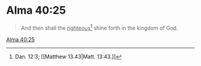 # Alma 40:25

> And then shall the <u>righteous</u>[^a] shine forth in the kingdom of God.

[Alma 40:25](https://www.churchofjesuschrist.org/study/scriptures/bofm/alma/40?lang=eng&id=p25#p25)


[^a]: Dan. 12:3; [[Matthew 13.43|Matt. 13:43.]]
